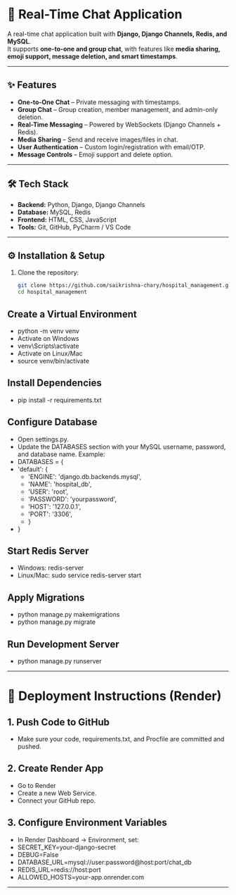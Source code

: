# 💬 Real-Time Chat Application

A real-time chat application built with **Django, Django Channels, Redis, and MySQL**.  
It supports **one-to-one and group chat**, with features like **media sharing, emoji support, message deletion, and smart timestamps**.  

---

## ✨ Features
- **One-to-One Chat** – Private messaging with timestamps.  
- **Group Chat** – Group creation, member management, and admin-only deletion.  
- **Real-Time Messaging** – Powered by WebSockets (Django Channels + Redis).  
- **Media Sharing** – Send and receive images/files in chat.  
- **User Authentication** – Custom login/registration with email/OTP.  
- **Message Controls** – Emoji support and delete option.  

---

## 🛠 Tech Stack
- **Backend:** Python, Django, Django Channels  
- **Database:** MySQL, Redis  
- **Frontend:** HTML, CSS, JavaScript  
- **Tools:** Git, GitHub, PyCharm / VS Code  

---

## ⚙️ Installation & Setup
1. Clone the repository:
   ```bash
   git clone https://github.com/saikrishna-chary/hospital_management.git
   cd hospital_management


## Create a Virtual Environment
  - python -m venv venv
  - Activate on Windows
  - venv\Scripts\activate
  - Activate on Linux/Mac
  - source venv/bin/activate


## Install Dependencies
- pip install -r requirements.txt

## Configure Database
  - Open settings.py.
  - Update the DATABASES section with your MySQL username, password, and database name. Example:
  - DATABASES = {
  - 'default': {
       - 'ENGINE': 'django.db.backends.mysql',
       - 'NAME': 'hospital_db',
       - 'USER': 'root',
       - 'PASSWORD': 'yourpassword',
       - 'HOST': '127.0.0.1',
       - 'PORT': '3306',
     - }
   - }
## Start Redis Server
   - Windows: redis-server
   - Linux/Mac: sudo service redis-server start

## Apply Migrations
  - python manage.py makemigrations
  - python manage.py migrate

## Run Development Server
   - python manage.py runserver


---
#  🚀 Deployment Instructions (Render)
## 1. Push Code to GitHub
  - Make sure your code, requirements.txt, and Procfile are committed and pushed.
## 2. Create Render App
  - Go to Render
  - Create a new Web Service.
  - Connect your GitHub repo.
## 3. Configure Environment Variables
  - In Render Dashboard → Environment, set:
  - SECRET_KEY=your-django-secret
  - DEBUG=False
  - DATABASE_URL=mysql://user:password@host:port/chat_db
  - REDIS_URL=redis://host:port
  - ALLOWED_HOSTS=your-app.onrender.com
---
